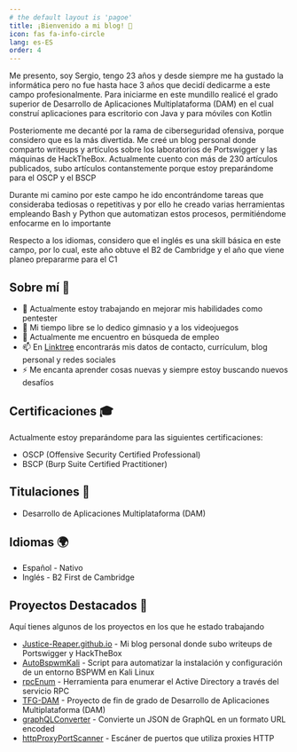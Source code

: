 ```yaml
---
# the default layout is 'pagoe'
title: ¡Bienvenido a mi blog! 👋
icon: fas fa-info-circle
lang: es-ES
order: 4
---
```


Me presento, soy Sergio, tengo 23 años y desde siempre me ha gustado la informática pero no fue hasta hace 3 años que decidí dedicarme a este campo profesionalmente. Para iniciarme en este mundillo realicé el grado superior de Desarrollo de Aplicaciones Multiplataforma (DAM) en el cual construí aplicaciones para escritorio con Java y para móviles con Kotlin

Posteriomente me decanté por la rama de ciberseguridad ofensiva, porque considero que es la más divertida. Me creé un blog personal donde comparto writeups y artículos sobre los laboratorios de Portswigger y las máquinas de HackTheBox. Actualmente cuento con más de 230 artículos publicados, subo artículos contanstemente porque estoy preparándome para el OSCP y el BSCP

Durante mi camino por este campo he ido encontrándome tareas que consideraba tediosas o repetitivas y por ello he creado varias herramientas empleando Bash y Python que automatizan estos procesos, permitiéndome enfocarme en lo importante

Respecto a los idiomas, considero que el inglés es una skill básica en este campo, por lo cual, este año obtuve el B2 de Cambridge y el año que viene planeo prepararme para el C1

## Sobre mí 🚀

- 🔭 Actualmente estoy trabajando en mejorar mis habilidades como pentester
- 💪 Mi tiempo libre se lo dedico gimnasio y a los videojuegos
- 💼 Actualmente me encuentro en búsqueda de empleo
- 📫 En [Linktree](https://linktr.ee/Justice_Reaper) encontrarás mis datos de contacto, currículum, blog personal y redes sociales
- ⚡ Me encanta aprender cosas nuevas y siempre estoy buscando nuevos desafíos

## Certificaciones 🎓

Actualmente estoy preparándome para las siguientes certificaciones:

- OSCP (Offensive Security Certified Professional)
- BSCP (Burp Suite Certified Practitioner)

## Titulaciones 📜

- Desarrollo de Aplicaciones Multiplataforma (DAM)

## Idiomas 🌍

- Español - Nativo
- Inglés - B2 First de Cambridge

## Proyectos Destacados 🌟

Aquí tienes algunos de los proyectos en los que he estado trabajando

- [Justice-Reaper.github.io](https://github.com/Justice-Reaper/Justice-Reaper.github.io) - Mi blog personal donde subo writeups de Portswigger y HackTheBox
- [AutoBspwmKali](https://github.com/Justice-Reaper/AutoBspwmKali.git) - Script para automatizar la instalación y configuración de un entorno BSPWM en Kali Linux
- [rpcEnum](https://github.com/Justice-Reaper/rpcEnum.git) - Herramienta para enumerar el Active Directory a través del servicio RPC
- [TFG-DAM](https://github.com/Justice-Reaper/TFG-DAM.git) - Proyecto de fin de grado de Desarrollo de Aplicaciones Multiplataforma (DAM)  
- [graphQLConverter](https://github.com/Justice-Reaper/graphQLConverter.git) - Convierte un JSON de GraphQL en un formato URL encoded
- [httpProxyPortScanner](https://github.com/Justice-Reaper/httpProxyPortScanner.git) - Escáner de puertos que utiliza proxies HTTP
